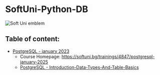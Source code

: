 # SoftUni-Python-DB

![Soft Uni emblem](https://user-images.githubusercontent.com/122516587/212410967-a4c99491-17b3-4298-9205-6cbfb391cba4.png)

## Table of content:
  - [PostgreSQL - january 2023](https://github.com/Moramarth/Spare-Time-Scribbles/tree/main/SoftUni%20Python%20DB/PostgreSQL-january-2025)
    * Course Homepage: https://softuni.bg/trainings/4847/postgresql-january-2025
    * [PostgreSQL - Introduction-Data-Types-And-Table-Basics](https://github.com/Moramarth/Spare-Time-Scribbles/tree/main/SoftUni%20Python%20DB/PostgreSQL-january-2025/01-PostgreSQL-Introduction-Data-Types-And-Table-Basics)
